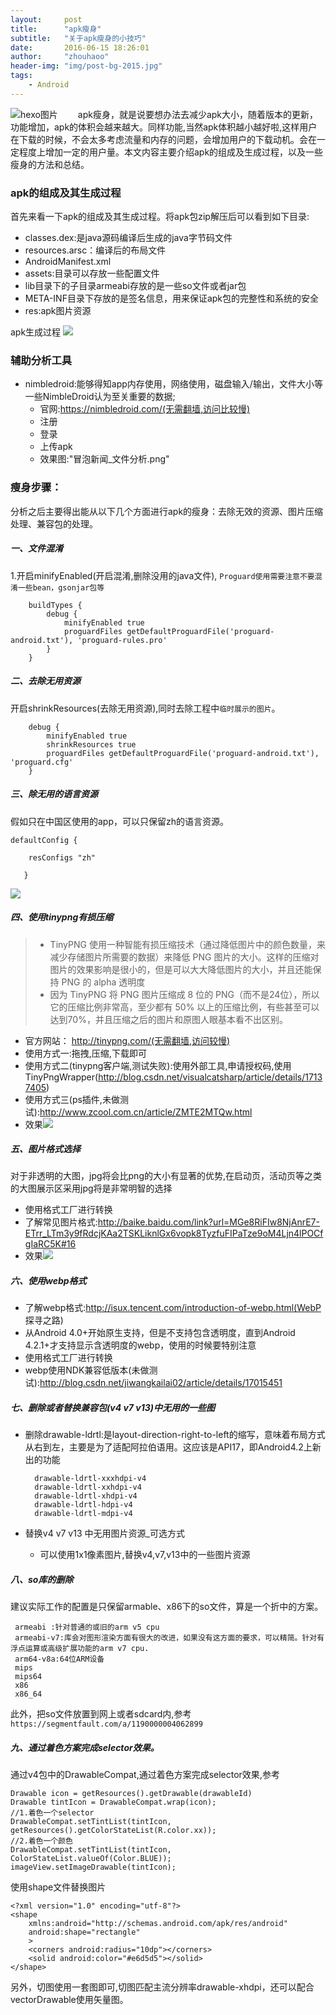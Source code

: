```yaml
---
layout:     post
title:      "apk瘦身"
subtitle:   "关于apk瘦身的小技巧"
date:       2016-06-15 18:26:01
author:     "zhouhaoo"
header-img: "img/post-bg-2015.jpg"
tags:
    - Android
---
```


![hexo图片](/img/soushen.jpg) 
　　apk瘦身，就是说要想办法去减少apk大小，随着版本的更新，功能增加，apk的体积会越来越大。同样功能,当然apk体积越小越好啦,这样用户在下载的时候，不会太多考虑流量和内存的问题，会增加用户的下载动机。会在一定程度上增加一定的用户量。本文内容主要介绍apk的组成及生成过程，以及一些瘦身的方法和总结。

<!-- more -->
### apk的组成及其生成过程
首先来看一下apk的组成及其生成过程。将apk包zip解压后可以看到如下目录:
* classes.dex:是java源码编译后生成的java字节码文件
* resources.arsc：编译后的布局文件
* AndroidManifest.xml
* assets:目录可以存放一些配置文件
* lib目录下的子目录armeabi存放的是一些so文件或者jar包
* META-INF目录下存放的是签名信息，用来保证apk包的完整性和系统的安全
* res:apk图片资源

apk生成过程
![](/img/tu5.png)

### 辅助分析工具
* nimbledroid:能够得知app内存使用，网络使用，磁盘输入/输出，文件大小等一些NimbleDroid认为至关重要的数据;
	* 官网:https://nimbledroid.com/(无需翻墙,访问比较慢)
	* 注册
	* 登录
	* 上传apk
	* 效果图:"冒泡新闻_文件分析.png"

### 瘦身步骤：
分析之后主要得出能从以下几个方面进行apk的瘦身：去除无效的资源、图片压缩处理、兼容包的处理。
##### 一、文件混淆 
1.开启minifyEnabled(开启混淆,删除没用的java文件), `Proguard使用需要注意不要混淆一些bean，gsonjar包等`
	
		buildTypes {
	        debug {
	            minifyEnabled true
	            proguardFiles getDefaultProguardFile('proguard-android.txt'), 'proguard-rules.pro'
	        }
	    }	    	    
##### 二、去除无用资源
开启shrinkResources(去除无用资源),同时去除工程中``临时展示的图片``。

		debug {
	        minifyEnabled true
	        shrinkResources true
	        proguardFiles getDefaultProguardFile('proguard-android.txt'), 'proguard.cfg'
	    }

##### 三、除无用的语言资源
假如只在中国区使用的app，可以只保留zh的语言资源。

  	defaultConfig {
        
        resConfigs "zh"
		
	   }
	
	  
![](/img/tu1.png)

##### 四、使用tinypng有损压缩
>* TinyPNG 使用一种智能有损压缩技术（通过降低图片中的颜色数量，来减少存储图片所需要的数据）来降低 PNG 图片的大小。这样的压缩对图片的效果影响是很小的，但是可以大大降低图片的大小，并且还能保持 PNG 的 alpha 透明度
>* 因为 TinyPNG 将 PNG 图片压缩成 8 位的 PNG（而不是24位），所以它的压缩比例非常高，至少都有 50% 以上的压缩比例，有些甚至可以达到70%，并且压缩之后的图片和原图人眼基本看不出区别。

* 官方网站： http://tinypng.com/(无需翻墙,访问较慢)
* 使用方式一:拖拽,压缩,下载即可
* 使用方式二(tinypng客户端,测试失败):使用外部工具,申请授权码,使用TinyPngWrapper(http://blog.csdn.net/visualcatsharp/article/details/17137405)
* 使用方式三(ps插件,未做测试):http://www.zcool.com.cn/article/ZMTE2MTQw.html
* 效果![](/img/tu2.png)

##### 五、图片格式选择
对于非透明的大图，jpg将会比png的大小有显著的优势,在启动页，活动页等之类的大图展示区采用jpg将是非常明智的选择
* 使用格式工厂进行转换
* 了解常见图片格式:http://baike.baidu.com/link?url=MGe8RiFIw8NjAnrE7-ETrr_LTm3y9fRdcjKAa2TSKLiknlGx6vopk8TyzfuFIPaTze9oM4Ljn4lPOCfgIaRC5K#16
* 效果![](/img/tu3.png)

##### 六、使用webp格式
* 了解webp格式:http://isux.tencent.com/introduction-of-webp.html(WebP 探寻之路)
* 从Android 4.0+开始原生支持，但是不支持包含透明度，直到Android 4.2.1+才支持显示含透明度的webp，使用的时候要特别注意
* 使用格式工厂进行转换
* webp使用NDK兼容低版本(未做测试):http://blog.csdn.net/jiwangkailai02/article/details/17015451

##### 七、删除或者替换兼容包(v4 v7 v13)中无用的一些图
* 删除drawable-ldrtl:是layout-direction-right-to-left的缩写，意味着布局方式从右到左，主要是为了适配阿拉伯语用。这应该是API17，即Android4.2上新出的功能

		drawable-ldrtl-xxxhdpi-v4
		drawable-ldrtl-xxhdpi-v4
		drawable-ldrtl-xhdpi-v4
		drawable-ldrtl-hdpi-v4
		drawable-ldrtl-mdpi-v4
* 替换v4 v7 v13 中无用图片资源_可选方式
	* 可以使用1x1像素图片,替换v4,v7,v13中的一些图片资源

##### 八、so库的删除
建议实际工作的配置是只保留armable、x86下的so文件，算是一个折中的方案。
	
	 armeabi :针对普通的或旧的arm v5 cpu
	 armeabi-v7:库会对图形渲染方面有很大的改进，如果没有这方面的要求，可以精简。针对有浮点运算或高级扩展功能的arm v7 cpu.
	 arm64-v8a:64位ARM设备
	 mips
	 mips64
	 x86
	 x86_64
此外，把so文件放置到网上或者sdcard内,参考`https://segmentfault.com/a/1190000004062899`
##### 九、通过着色方案完成selector效果。
通过v4包中的DrawableCompat,通过着色方案完成selector效果,参考

	Drawable icon = getResources().getDrawable(drawableId)
	Drawable tintIcon = DrawableCompat.wrap(icon);
	//1.着色一个selector
	DrawableCompat.setTintList(tintIcon, getResources().getColorStateList(R.color.xx));
	//2.着色一个颜色
	DrawableCompat.setTintList(tintIcon, ColorStateList.valueOf(Color.BLUE));
	imageView.setImageDrawable(tintIcon);

使用shape文件替换图片

	<?xml version="1.0" encoding="utf-8"?>
	<shape
	    xmlns:android="http://schemas.android.com/apk/res/android"
	    android:shape="rectangle"
	    >
	    <corners android:radius="10dp"></corners>
	    <solid android:color="#e6d5d5"></solid>
	</shape>

另外，切图使用一套图即可,切图匹配主流分辨率drawable-xhdpi，还可以配合vectorDrawable使用矢量图。




	